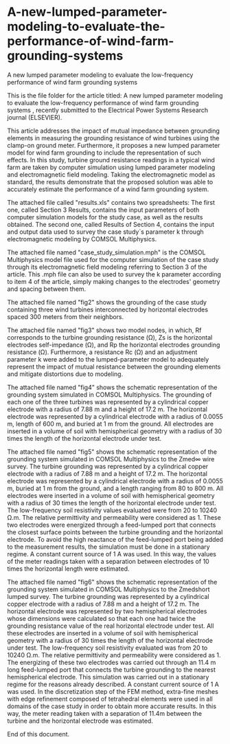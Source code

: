 # A-new-lumped-parameter-modeling-to-evaluate-the-performance-of-wind-farm-grounding-systems
A new lumped parameter modeling to evaluate the low-frequency performance of wind farm grounding systems

This is the file folder for the article titled: A new lumped parameter modeling to evaluate the low-frequency performance of wind farm grounding systems
, recently submitted to the Electrical Power Systems Research journal (ELSEVIER).

This article addresses the impact of mutual impedance between grounding elements in measuring the grounding resistance of wind turbines using
the clamp-on ground meter. Furthermore, it proposes a new lumped parameter model for wind farm grounding to include the representation of such effects.
In this study, turbine ground resistance readings in a typical wind farm are taken by computer simulation using lumped parameter modeling and electromagnetic
field modeling. Taking the electromagnetic model as standard, the results demonstrate that the proposed solution was able to accurately estimate
the performance of a wind farm grounding system.

The attached file called "results.xls" contains two spreadsheets:
The first one, called Section 3 Results, contains the input parameters of both computer simulation models for the study case, as well as the results obtained.
The second one, called Results of Section 4, contains the input and output data used to survey the case study`s parameter k through electromagnetic modeling by COMSOL Multiphysics.

The attached file named "case_study_simulation.mph" is the COMSOL Multiphysics model file used for the computer simulation of the case study through its electromagnetic field modeling referring to Section 3 of the article. This .mph file can also be used to survey the k parameter according to item 4 of the article, simply making changes to the electrodes' geometry and spacing between them.

The attached file named "fig2" shows the grounding of the case study containing three wind turbines interconnected by horizontal electrodes spaced 300 meters from their neighbors. 

The attached file named "fig3" shows two model nodes, in which, Rf corresponds to the turbine grounding resistance (Ω), Zs is the horizontal electrodes self-impedance (Ω), and Rp the horizontal electrodes grounding resistance (Ω). Furthermore, a resistance Rc (Ω) and an adjustment parameter k were added to the lumped-parameter model to
adequately represent the impact of mutual resistance between the grounding elements and mitigate distortions due to modeling.

The attached file named "fig4" shows the schematic representation of the grounding system simulated in COMSOL Multiphysics. The grounding of each one of the three turbines was represented by a cylindrical copper electrode with a radius of 7.88 m and a height of 17.2 m. The horizontal electrode was represented by a cylindrical electrode with a radius of 0.0055 m, length of 600 m, and buried at 1 m from the ground. All electrodes are inserted in a volume of soil with hemispherical geometry with a radius of 30 times the length of the horizontal electrode under test.

The attached file named "fig5" shows the schematic representation of the grounding system simulated in COMSOL Multiphysics to the Zmed∞ wire survey. 
The turbine grounding was represented by a cylindrical copper electrode with a radius of 7.88 m and a height of 17.2 m. The horizontal electrode was represented by a cylindrical electrode with a radius of 0.0055 m, buried at 1 m from the ground, and a length ranging from 80 to 800 m. All electrodes were inserted in a volume of soil with hemispherical geometry with a radius of 30 times the length of the horizontal electrode under test. The low-frequency soil resistivity values evaluated were from 20 to 10240 Ω.m. The relative permittivity and permeability were considered as 1. These two electrodes were energized through a feed-lumped port that connects the closest surface points between the turbine grounding and the horizontal electrode. To avoid the high reactance of the feed-lumped port being added to the measurement results, the simulation must be done in a stationary regime. A constant current source of 1 A was used. In this way, the values of the meter readings taken with a separation between electrodes of 10 times the horizontal length were estimated.

The attached file named "fig6" shows the schematic representation of the grounding system simulated in COMSOL Multiphysics to the Zmedshort lumped survey. 
The turbine grounding was represented by a cylindrical copper electrode with a radius of 7.88 m and a height of 17.2 m. The horizontal electrode was represented by two hemispherical electrodes whose dimensions were calculated so that each one had twice the grounding resistance value of the real horizontal electrode under test. All these electrodes are inserted in a volume of soil with hemispherical geometry with a radius of 30 times the length of the horizontal electrode under test. The low-frequency soil resistivity evaluated was from 20 to 10240 Ω.m. The relative permittivity and permeability were considered as 1. The energizing of these two electrodes was carried out through an 11.4 m long feed-lumped port that connects the turbine grounding to the nearest hemispherical electrode. This simulation was carried out in a stationary regime for the reasons already described. A constant current source of 1 A was used. In the discretization step of the FEM method, extra-fine meshes with edge refinement composed of tetrahedral elements were used in all domains of the case study in order to obtain more accurate results. In this way, the meter reading taken with a separation of 11.4m between the turbine and the horizontal electrode was estimated. 



End of this document.
